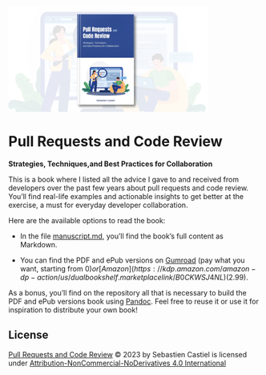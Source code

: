 <a href="https://scastiel.dev/pull-requests-code-review"><img src="banner.png" width="400px"/></a>

# Pull Requests and Code Review

**Strategies, Techniques,and Best Practices for Collaboration**

This is a book where I listed all the advice I gave to and received from developers over the past few years about pull requests and code review. You’ll find real-life examples and actionable insights to get better at the exercise, a must for everyday developer collaboration.

Here are the available options to read the book:

- In the file [manuscript.md](manuscript.md), you’ll find the book’s full content as Markdown.

- You can find the PDF and ePub versions on [Gumroad](https://scastiel.gumroad.com/l/pull-requests-code-review) (pay what you want, starting from $0) or [Amazon](https://kdp.amazon.com/amazon-dp-action/us/dualbookshelf.marketplacelink/B0CKWSJ4NL) ($2.99).

As a bonus, you’ll find on the repository all that is necessary to build the PDF and ePub versions book using [Pandoc](https://pandoc.org). Feel free to reuse it or use it for inspiration to distribute your own book!

## License

[Pull Requests and Code Review](https://scastiel.dev/pull-requests-code-review) © 2023 by Sebastien Castiel is licensed under [Attribution-NonCommercial-NoDerivatives 4.0 International](http://creativecommons.org/licenses/by-nc-nd/4.0/?ref=chooser-v1)
